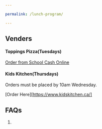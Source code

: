 ```yaml
---

permalink: /lunch-program/

---
```


## Venders

#### Toppings Pizza(Tuesdays)

[Order from School Cash Online](https://yrdsb.schoolcashonline.com/)

#### Kids Kitchen(Thursdays)

Orders must be placed by 10am Wednesday.

[Order Here][https://www.kidskitchen.ca/]


## FAQs

1. 

